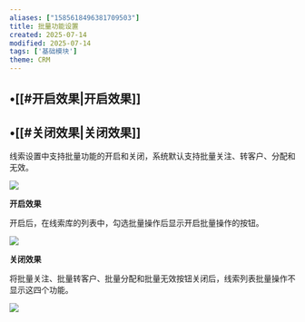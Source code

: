 ```yaml
---
aliases: ["1585618496381709503"]
title: 批量功能设置
created: 2025-07-14
modified: 2025-07-14
tags: ['基础模块']
theme: CRM
---
```


## •[[#开启效果|开启效果]]

## •[[#关闭效果|关闭效果]]

线索设置中支持批量功能的开启和关闭，系统默认支持批量关注、转客户、分配和无效。

![](e04dae2e1cca9df8a28eb2e6514c14a2.jpg)

**开启效果**

开启后，在线索库的列表中，勾选批量操作后显示开启批量操作的按钮。

![](b38af3f214b30b65acb30cb50d913221.jpg)

**关闭效果**

将批量关注、批量转客户、批量分配和批量无效按钮关闭后，线索列表批量操作不显示这四个功能。

![](6b71130cdfb024a73399e8b98110769a.jpg)